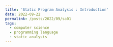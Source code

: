```yaml
---
title: 'Static Program Analysis : Introduction'
date: 2022-09-22
permalink: /posts/2022/09/sa01
tags:
  - computer science
  - programming language
  - static analysis
---
```

